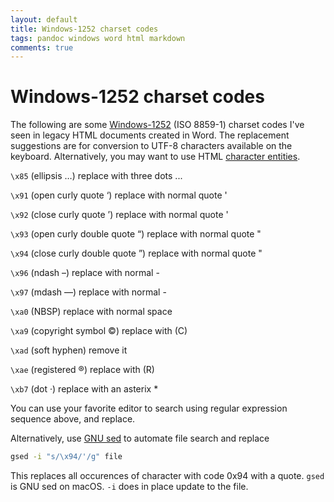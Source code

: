 ```yaml
---
layout: default
title: Windows-1252 charset codes
tags: pandoc windows word html markdown
comments: true
---
```

# Windows-1252 charset codes

The following are some [Windows-1252](https://en.wikipedia.org/wiki/Windows-1252) (ISO 8859-1) charset codes I've seen in legacy HTML documents created in Word. The replacement suggestions are for conversion to UTF-8 characters available on the keyboard. Alternatively, you may want to use HTML [character entities](https://dev.w3.org/html5/html-author/charref).

`\x85` (ellipsis …) replace with three dots ...

`\x91` (open curly quote ‘) replace with normal quote &apos;

`\x92` (close curly quote ’) replace with normal quote &apos;

`\x93` (open curly double quote “) replace with normal quote &quot;

`\x94` (close curly double quote ”) replace with normal quote &quot;

`\x96` (ndash –) replace with normal -

`\x97` (mdash —) replace with normal -

`\xa0` (NBSP) replace with normal space

`\xa9` (copyright symbol ©) replace with (C)

`\xad` (soft hyphen) remove it

`\xae` (registered ®) replace with (R)

`\xb7` (dot ·) replace with an asterix *

You can use your favorite editor to search using regular expression sequence above, and replace.

Alternatively, use [GNU sed]() to automate file search and replace

```bash
gsed -i "s/\x94/'/g" file
```

This replaces all occurences of character with code 0x94 with a quote. `gsed` is GNU sed on macOS. `-i` does in place update to the file.

